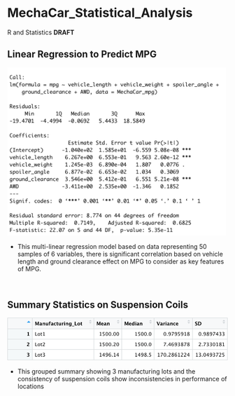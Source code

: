 # MechaCar_Statistical_Analysis
R and Statistics **DRAFT**

## Linear Regression to Predict MPG
<img src="static/resources/multi-linear.png" alt="Multi Linear Regression" width="500"/> <br />
- This multi-linear regression model based on data representing 50 samples of 6 variables, there is significant correlation based on vehicle length and ground clearance effect on MPG to consider as key features of MPG.
<br />

## Summary Statistics on Suspension Coils
<img src="static/resources/coil_analysis.png" alt="Multi Linear Regression" width="600"/> <br />
- This grouped summary showing 3 manufacturing lots and the consistency of suspension coils show inconsistencies in performance of locations
<br />
